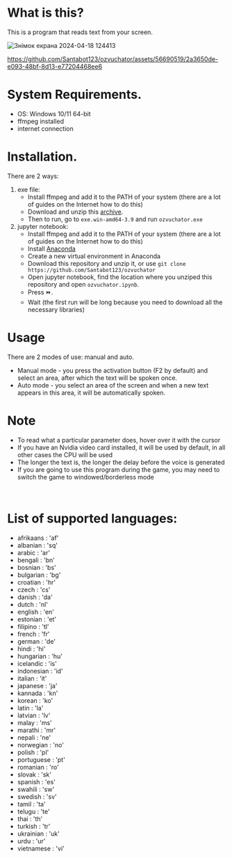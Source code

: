 # What is this?
This is a program that reads text from your screen.<br>

![Знімок екрана 2024-04-18 124413](https://github.com/Santabot123/ozvuchator/assets/56690519/1f905e47-afa7-4d1d-962b-c535d5eb15ec)


https://github.com/Santabot123/ozvuchator/assets/56690519/2a3650de-e093-48bf-8d13-e77204468ee6





# System Requirements.
- OS: Windows 10/11 64-bit
- ffmpeg installed
- internet connection

# Installation.
 There are 2 ways:
 1. exe file:
    - Install ffmpeg and add it to the PATH of your system (there are a lot of guides on the Internet how to do this)
    - Download and unzip this [archive](https://drive.google.com/file/d/19LmVONluu1whlN5aSvt-j1R79hrsMBSR/view?usp=sharing).
    - Then to run, go to `exe.win-amd64-3.9` and run `ozvuchator.exe`
 2. jupyter notebook:
    - Install ffmpeg and add it to the PATH of your system (there are a lot of guides on the Internet how to do this)
    - Install [Anaconda](https://www.anaconda.com/installation-success?source=installer)
    - Create a new virtual environment in Anaconda
    - Download this repository and unzip it, or use `git clone https://github.com/Santabot123/ozvuchator`
    - Open jupyter notebook, find the location where you unziped this repository and open `ozvuchator.ipynb`.
    - Press ⏩.  
    - Wait (the first run will be long because you need to download all the necessary libraries)

# Usage
There are 2 modes of use: manual and auto.
- Manual mode - you press the activation button (F2 by default) and select an area, after which the text will be spoken once.
- Auto mode - you select an area of the screen and when a new text appears in this area, it will be automatically spoken.



# Note
- To read what a particular parameter does, hover over it with the cursor
- If you have an Nvidia video card installed, it will be used by default, in all other cases the CPU will be used
- The longer the text is, the longer the delay before the voice is generated
- If you are going to use this program during the game, you may need to switch the game to windowed/borderless mode
<br>

# List of supported languages:
- afrikaans : 'af'<br>
- albanian : 'sq'<br>
- arabic : 'ar'<br>
- bengali : 'bn'<br>
- bosnian : 'bs'<br>
- bulgarian : 'bg'<br>
- croatian : 'hr'<br>
- czech : 'cs'<br>
- danish : 'da'<br>
- dutch : 'nl'<br>
- english : 'en'<br>
- estonian : 'et'<br>
- filipino : 'tl'<br>
- french : 'fr'<br>
- german : 'de'<br>
- hindi : 'hi'<br>
- hungarian : 'hu'<br>
- icelandic : 'is'<br>
- indonesian : 'id'<br>
- italian : 'it'<br>
- japanese : 'ja'<br>
- kannada : 'kn'<br>
- korean : 'ko'<br>
- latin : 'la'<br>
- latvian : 'lv'<br>
- malay : 'ms'<br>
- marathi : 'mr'<br>
- nepali : 'ne'<br>
- norwegian : 'no'<br>
- polish : 'pl'<br>
- portuguese : 'pt'<br>
- romanian : 'ro'<br>
- slovak : 'sk'<br>
- spanish : 'es'<br>
- swahili : 'sw'<br>
- swedish : 'sv'<br>
- tamil : 'ta'<br>
- telugu : 'te'<br>
- thai : 'th'<br>
- turkish : 'tr'<br>
- ukrainian : 'uk'<br>
- urdu : 'ur'<br>
- vietnamese : 'vi'<br>

